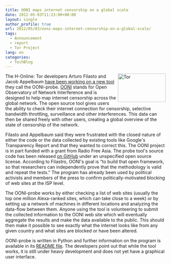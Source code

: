 ```yaml
---
title: OONI maps internet censorship on a global scale
date: 2012-05-03T11:23:00+00:00
layout: single
author_profile: true
url: 2012/05/03/ooni-maps-internet-censorship-on-a-global-scale/
tags:
  - Announcement
  - report
  - Tor Project
lang: en
categories: 
  - TechBlog
---
```

[<img title="Tor" border="0" alt="Tor" align="right" src="http://lh5.ggpht.com/-KRvUmO1cxZM/T6JjmxyfP0I/AAAAAAAAF2M/TJWhCdYMedU/Tor_thumb.png?imgmax=800" width="150" height="90" />](http://lh3.ggpht.com/-U_Zc82XqoDU/T6JjlBcISmI/AAAAAAAAF2E/Y7tVcLjB94I/s1600-h/Tor%25255B2%25255D.png)The H-Online: Tor developers Arturo Filasto and Jacob Appelbaum [have been working on a new tool](http://www.forbes.com/sites/andygreenberg/2012/04/30/the-tor-projects-new-tool-aims-to-map-out-internet-censorship/) they call the OONI-probe. [OONI](http://ooni.nu/) stands for Open Observatory of Network Interference and is designed to help map internet censorship across the global network. The open source tool gives users the ability to check their internet connection for censorship, selective bandwidth throttling, surveillance and other interferences. This data can then be shared freely with other users, creating a global overview of the state of censorship of the network. 

Filasto and Appelbaum said they were frustrated with the closed nature of either the code or the data collected by existing tools like Google's Transparency Report and that they wanted to correct this. The OONI project is in part funded with a grant from Radio Free Asia. The probe tool's source code has been released [on GitHub](https://github.com/hellais/ooni-probe) under an unspecified open source license. According to Filastro, OONI's goal is “to build that open framework, so that researchers can independently prove that the methodology is valid and repeat the tests.” The program has already been used by political activists and members of the press to confirm politically-motivated blocking of web sites at the ISP level. 

The OONI-probe works by either checking a list of web sites (usually the top one million Alexa-ranked sites, which can take close to a week) or by setting up a network of machines in different locations and analyzing the data-flow between them. Anyone using the tool is volunteering to submit the collected information to the OONI web site which will eventually aggregate the results and make the data available to the public. This should then make it possible to see exactly what the internet looks like from any given country and what sites are blocked or have been altered. 

OONI-probe is written in Python and further information on the program is available in its [README file](https://github.com/hellais/ooni-probe/blob/master/README). The developers point out that while the tool works, it is still under heavy development and does not yet have a graphical user interface.